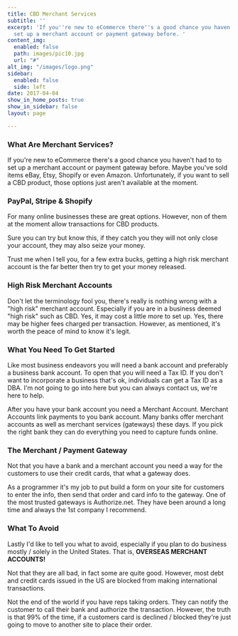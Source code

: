 ```yaml
---
title: CBD Merchant Services
subtitle: ''
excerpt: 'If you''re new to eCommerce there''s a good chance you haven''t had to to
  set up a merchant account or payment gateway before. '
content_img:
  enabled: false
  path: images/pic10.jpg
  url: "#"
alt_img: "/images/logo.png"
sidebar:
  enabled: false
  side: left
date: 2017-04-04
show_in_home_posts: true
show_in_sidebar: false
layout: page

---
```

### What Are Merchant Services?

If you're new to eCommerce there's a good chance you haven't had to to set up a merchant account or payment gateway before. Maybe you've sold items eBay, Etsy, Shopify or even Amazon. Unfortunately, if you want to sell a CBD product, those options just aren't available at the moment.

### PayPal, Stripe & Shopify

For many online businesses these are great options. However, non of them at the moment allow transactions for CBD products.

Sure you can try but know this, if they catch you they will not only close your account, they may also seize your money.

Trust me when I tell you, for a few extra bucks, getting a high risk merchant account is the far better then try to get your money released.

### High Risk Merchant Accounts

Don't let the terminology fool you, there's really is nothing wrong with a "high risk" merchant account. Especially if you are in a business deemed "high risk" such as CBD. Yes, it may cost a little more to set up. Yes, there may be higher fees charged per transaction. However, as mentioned, it's worth the peace of mind to know it's legit.

### What You Need To Get Started

Like most business endeavors you will need a bank account and preferably a business bank account. To open that you will need a Tax ID. If you don't want to incorporate a business that's ok, individuals can get a Tax ID as a DBA. I'm not going to go into here but you can always contact us, we're here to help.

After you have your bank account you need a Merchant Account. Merchant Accounts link payments to you bank account. Many banks offer merchant accounts as well as merchant services (gateways) these days. If you pick the right bank they can do everything you need to capture funds online.

### The Merchant / Payment Gateway

Not that you have a bank and a merchant account you need a way for the customers to use their credit cards, that what a gateway does. 

As a programmer it's my job to put build a form on your site for customers to enter the info, then send that order and card info to the gateway. One of the most trusted gateways is Authorize.net. They have been around a long time and always the 1st company I recommend.

### What To Avoid

Lastly I'd like to tell you what to avoid, especially if you plan to do business mostly / solely in the United States. That is, **OVERSEAS MERCHANT ACCOUNTS!**

Not that they are all bad, in fact some are quite good. However, most debt and credit cards issued in the US are blocked from making international transactions.

Not the end of the world if you have reps taking orders. They can notify the customer to call their bank and authorize the transaction. However, the truth is that 99% of the time, if a customers card is declined / blocked they're just going to move to another site to place their order.